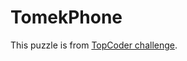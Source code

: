 # TomekPhone

This puzzle is from [TopCoder challenge](https://community.topcoder.com/stat?c=problem_statement&pm=12296).



